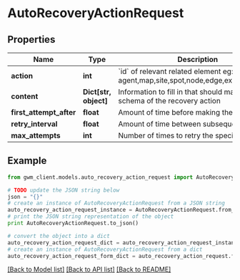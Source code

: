 # AutoRecoveryActionRequest


## Properties
Name | Type | Description | Notes
------------ | ------------- | ------------- | -------------
**action** | **int** | &#x60;id&#x60; of relevant related element eg: agent,map,site,spot,node,edge,external_device | 
**content** | **Dict[str, object]** | Information to fill in that should match the schema of the recovery action | 
**first_attempt_after** | **float** | Amount of time before making the first attempt | 
**retry_interval** | **float** | Amount of time between subsequent attempts | 
**max_attempts** | **int** | Number of times to retry the specific action | [optional] 

## Example

```python
from gwm_client.models.auto_recovery_action_request import AutoRecoveryActionRequest

# TODO update the JSON string below
json = "{}"
# create an instance of AutoRecoveryActionRequest from a JSON string
auto_recovery_action_request_instance = AutoRecoveryActionRequest.from_json(json)
# print the JSON string representation of the object
print AutoRecoveryActionRequest.to_json()

# convert the object into a dict
auto_recovery_action_request_dict = auto_recovery_action_request_instance.to_dict()
# create an instance of AutoRecoveryActionRequest from a dict
auto_recovery_action_request_form_dict = auto_recovery_action_request.from_dict(auto_recovery_action_request_dict)
```
[[Back to Model list]](../README.md#documentation-for-models) [[Back to API list]](../README.md#documentation-for-api-endpoints) [[Back to README]](../README.md)


